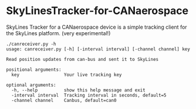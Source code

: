 # SkyLinesTracker-for-CANaerospace
SkyLines Tracker for a CANaerospace device is a simple tracking client for the SkyLines platform.
(very experimental!)
``````
./canreceiver.py -h
usage: canreceiver.py [-h] [-interval interval] [-channel channel] key

Read position updates from can-bus and sent it to SkyLines

positional arguments:
  key                 Your live tracking key

optional arguments:
  -h, --help          show this help message and exit
  -interval interval  Tracking interval in seconds, default=5
  -channel channel    Canbus, default=can0

``````